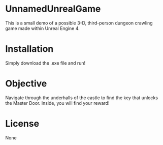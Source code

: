 # UnnamedUnrealGame
This is a small demo of a possible 3-D, third-person dungeon crawling game made within Unreal Engine 4.

# Installation
Simply download the .exe file and run!

# Objective
Navigate through the underhalls of the castle to find the key that unlocks the Master Door. Inside, you will find your reward!

# License
None
